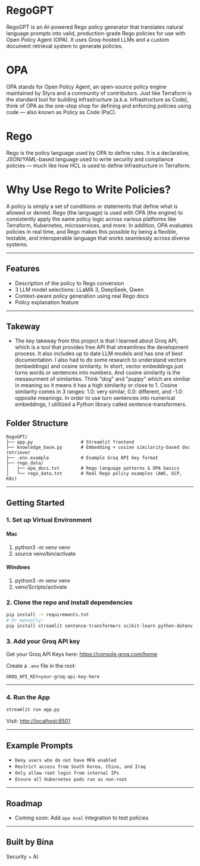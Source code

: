 # RegoGPT

RegoGPT is an AI-powered Rego policy generator that translates natural language prompts into valid, production-grade Rego policies for use with Open Policy Agent (OPA). It uses Groq-hosted LLMs and a custom document retrieval system to generate policies.

# OPA
OPA stands for Open Policy Agent, an open-source policy engine maintained by Styra and a community of contributors. Just like Terraform is the standard tool for building infrastructure (a.k.a. Infrastructure as Code), think of OPA as the one-stop shop for defining and enforcing policies using code — also known as Policy as Code (PaC).

# Rego
Rego is the policy language used by OPA to define rules. It is a declarative, JSON/YAML-based language used to write security and compliance policies — much like how HCL is used to define infrastructure in Terraform.

# Why Use Rego to Write Policies?
A policy is simply a set of conditions or statements that define what is allowed or denied. Rego (the language) is used with OPA (the engine) to consistently apply the same policy logic across various platforms like Terraform, Kubernetes, microservices, and more. In addition, OPA evaluates policies in real time, and Rego makes this possible by being a flexible, testable, and interoperable language that works seamlessly across diverse systems.

---

## Features

- Description of the policy to Rego conversion
- 3 LLM model selections: LLaMA 3, DeepSeek, Qwen
- Context-aware policy generation using real Rego docs
- Policy explanation feature
---
## Takeway
- The key takeway from this project is that I learned about Groq API, which is a tool that provides free API that streamlines the development process. It also includes up to date LLM models and has one of best documentation. I also had to do some research to understand vectors (embeddings) and cosine similarity. In short, vector embeddings just turns words or sentences into numbers. And cosine similarity is the mesasurment of similarties. Think "dog" and "puppy" which are similiar in meaning so it means it has a high similarity or close to 1. Cosine similarity comes in 3 ranges: 1.0: very similar, 0.0: different, and -1.0: opposite meanings. In order to use turn sentences into numerical embeddings, I utilitzed a Python library called sentence-transformers. 


## Folder Structure

```
RegoGPT/
├── app.py                  # Streamlit frontend
├── knowledge_base.py       # Embedding + cosine similarity-based doc retriever
├── .env.example            # Example Groq API key format
├── rego_data/
│   ├── opa_docs.txt        # Rego language patterns & OPA basics
│   └── rego_data.txt       # Real Rego policy examples (AWS, GCP, K8s)
```

---

## Getting Started

### 1. Set up Virtual Environment 

#### Mac
1. python3 -m venv venv
2. source venv/bin/activate

#### Windows
1. python3 -m venv venv
2. venv/Scripts/activate
   
### 2. Clone the repo and install dependencies

```bash
pip install -r requirements.txt
# Or manually:
pip install streamlit sentence-transformers scikit-learn python-dotenv groq
```

### 3. Add your Groq API key
Get your Groq API Keys here: https://console.groq.com/home

Create a `.env` file in the root:

```
GROQ_API_KEY=your-groq-api-key-here
```

---

### 4. Run the App

```bash
streamlit run app.py
```

Visit: [http://localhost:8501](http://localhost:8501)

---

## Example Prompts

- `Deny users who do not have MFA enabled`
- `Restrict access from South Korea, China, and Iraq`
- `Only allow root login from internal IPs`
- `Ensure all Kubernetes pods run as non-root`

---

## Roadmap

- Coming soon: Add `opa eval` integration to test policies
---

## Built by Bina

Security + AI 
